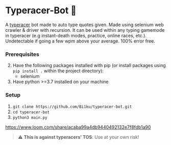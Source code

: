 # Typeracer-Bot 🚀

A [typeracer](https://play.typeracer.com/) bot made to auto type quotes given. Made using selenium web crawler &amp; driver with recursion. It can be used within any typing gamemode in typeracer (e.g instant-death modes, practice, online races, etc.). Undetectable if going a few wpm above your average. 100% error free.
<br>

### Prerequisites

2. Have the following packages installed with pip (or install packages using `pip install .` within the project directory):
    - selenium
4. Have python >=3.7 installed on your machine

### Setup

1. `git clone https://github.com/Bi1ku/typeracer-bot.git`
2. `cd typeracer-bot`
8. `python3 main.py`

https://www.loom.com/share/acaba99a4db9440492132e7f8fdb1a90

> :warning: **This is against typeracers' TOS**: Use at your own risk!
